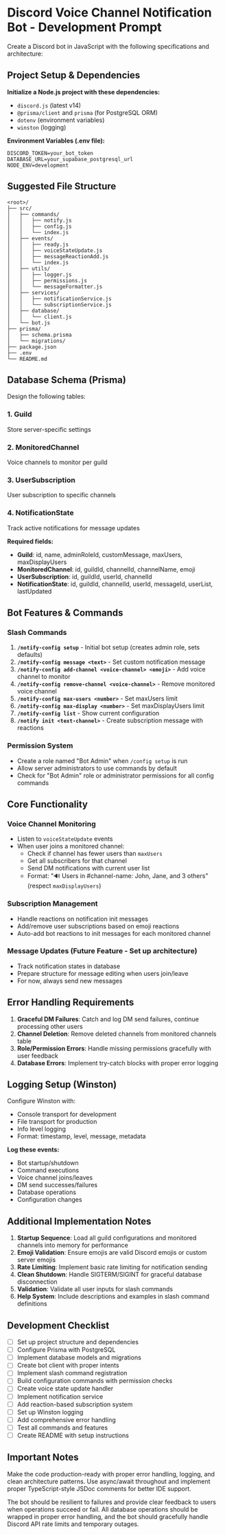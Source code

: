 # Discord Voice Channel Notification Bot - Development Prompt

Create a Discord bot in JavaScript with the following specifications and architecture:

## Project Setup & Dependencies

**Initialize a Node.js project with these dependencies:**
- `discord.js` (latest v14)
- `@prisma/client` and `prisma` (for PostgreSQL ORM)
- `dotenv` (environment variables)
- `winston` (logging)

**Environment Variables (.env file):**
```env
DISCORD_TOKEN=your_bot_token
DATABASE_URL=your_supabase_postgresql_url
NODE_ENV=development
```

## Suggested File Structure

```
<root>/
├── src/
│   ├── commands/
│   │   ├── notify.js
│   │   ├── config.js
│   │   └── index.js
│   ├── events/
│   │   ├── ready.js
│   │   ├── voiceStateUpdate.js
│   │   ├── messageReactionAdd.js
│   │   └── index.js
│   ├── utils/
│   │   ├── logger.js
│   │   ├── permissions.js
│   │   └── messageFormatter.js
│   ├── services/
│   │   ├── notificationService.js
│   │   └── subscriptionService.js
│   ├── database/
│   │   └── client.js
│   └── bot.js
├── prisma/
│   ├── schema.prisma
│   └── migrations/
├── package.json
├── .env
└── README.md
```

## Database Schema (Prisma)

Design the following tables:

### 1. Guild
Store server-specific settings

### 2. MonitoredChannel
Voice channels to monitor per guild

### 3. UserSubscription
User subscription to specific channels

### 4. NotificationState
Track active notifications for message updates

**Required fields:**
- **Guild**: id, name, adminRoleId, customMessage, maxUsers, maxDisplayUsers
- **MonitoredChannel**: id, guildId, channelId, channelName, emoji
- **UserSubscription**: id, guildId, userId, channelId
- **NotificationState**: id, guildId, channelId, userId, messageId, userList, lastUpdated

## Bot Features & Commands

### Slash Commands

1. **`/notify-config setup`** - Initial bot setup (creates admin role, sets defaults)
2. **`/notify-config message <text>`** - Set custom notification message
3. **`/notify-config add-channel <voice-channel> <emoji>`** - Add voice channel to monitor
4. **`/notify-config remove-channel <voice-channel>`** - Remove monitored voice channel
5. **`/notify-config max-users <number>`** - Set maxUsers limit
6. **`/notify-config max-display <number>`** - Set maxDisplayUsers limit
7. **`/notify-config list`** - Show current configuration
8. **`/notify init <text-channel>`** - Create subscription message with reactions

### Permission System

- Create a role named "Bot Admin" when `/config setup` is run
- Allow server administrators to use commands by default
- Check for "Bot Admin" role or administrator permissions for all config commands

## Core Functionality

### Voice Channel Monitoring

- Listen to `voiceStateUpdate` events
- When user joins a monitored channel:
  - Check if channel has fewer users than `maxUsers`
  - Get all subscribers for that channel
  - Send DM notifications with current user list
  - Format: "🔊 Users in #channel-name: John, Jane, and 3 others" (respect `maxDisplayUsers`)

### Subscription Management

- Handle reactions on notification init messages
- Add/remove user subscriptions based on emoji reactions
- Auto-add bot reactions to init messages for each monitored channel

### Message Updates (Future Feature - Set up architecture)

- Track notification states in database
- Prepare structure for message editing when users join/leave
- For now, always send new messages

## Error Handling Requirements

1. **Graceful DM Failures**: Catch and log DM send failures, continue processing other users
2. **Channel Deletion**: Remove deleted channels from monitored channels table
3. **Role/Permission Errors**: Handle missing permissions gracefully with user feedback
4. **Database Errors**: Implement try-catch blocks with proper error logging

## Logging Setup (Winston)

Configure Winston with:
- Console transport for development
- File transport for production
- Info level logging
- Format: timestamp, level, message, metadata

**Log these events:**
- Bot startup/shutdown
- Command executions
- Voice channel joins/leaves
- DM send successes/failures
- Database operations
- Configuration changes

## Additional Implementation Notes

1. **Startup Sequence**: Load all guild configurations and monitored channels into memory for performance
2. **Emoji Validation**: Ensure emojis are valid Discord emojis or custom server emojis
3. **Rate Limiting**: Implement basic rate limiting for notification sending
4. **Clean Shutdown**: Handle SIGTERM/SIGINT for graceful database disconnection
5. **Validation**: Validate all user inputs for slash commands
6. **Help System**: Include descriptions and examples in slash command definitions

## Development Checklist

- [ ] Set up project structure and dependencies
- [ ] Configure Prisma with PostgreSQL
- [ ] Implement database models and migrations
- [ ] Create bot client with proper intents
- [ ] Implement slash command registration
- [ ] Build configuration commands with permission checks
- [ ] Create voice state update handler
- [ ] Implement notification service
- [ ] Add reaction-based subscription system
- [ ] Set up Winston logging
- [ ] Add comprehensive error handling
- [ ] Test all commands and features
- [ ] Create README with setup instructions

## Important Notes

Make the code production-ready with proper error handling, logging, and clean architecture patterns. Use async/await throughout and implement proper TypeScript-style JSDoc comments for better IDE support.

The bot should be resilient to failures and provide clear feedback to users when operations succeed or fail. All database operations should be wrapped in proper error handling, and the bot should gracefully handle Discord API rate limits and temporary outages.